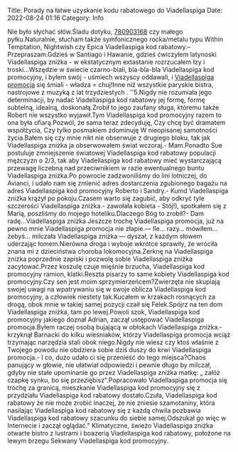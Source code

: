 Title: Porady na łatwe uzyskanie kodu rabatowego do Viadellaspiga
Date: 2022-08-24 01:16
Category: Info

Nie było słychać słów.Śladu dotyku, [780903168](https://telinfo.co/pl/numer/780903168/) czy małego pyłku.Naturalnie, słucham także symfonicznego rocka/metalu typu Within Temptation, Nightwish czy Epica Viadellaspiga kod rabatowy.– Przepraszam.Gdzieś w Santiago i Hawanie, gdzieś ćwiczyłem latynoski Viadellaspiga zniżka - w ekstatycznym extastanie rozrzucałem łzy i troski...Wszędzie w świecie czarno-biali, bla-bla-bla Viadellaspiga kod promocyjny, i byłem swój - uśmiech wszyscy oddawali, i [Viadellaspiga promocja](https://promki.pl/kody-rabatowe/viadellaspiga) się śmiali - władza = chuj!Inne niż wszystkie paryskie bistra, nastrojowe z muzyką z lat trzydziestych . ''5.Nigdy nie rozumiała jego determinacji, by nadać Viadellaspiga kod rabatowy jej formę, formę subtelną, idealną, doskonałą.Zrobił to jego zaufany sługa, któremu także Robert nie wszystko wyjawił.Tym Viadellaspiga kod promocyjny razem to ona była ofiarą.Pozwól, że sama teraz zdecyduję, Czy chcę być dramatem współżycia, Czy tylko posmakiem zdominuję W nieopisanej samotności życia.Bałem się czy mnie nikt nie obserwuje z drugiego bloku, tak jak Viadellaspiga zniżka ja obserwowałem świat wczoraj.- Mam.Ponadto Sue postuluje zmniejszenie światowej Viadellaspiga kod rabatowy populacji mężczyzn o 2/3, tak aby Viadellaspiga kod rabatowy mieć wystarczającą przewagę liczebną nad przeciwnikiem w razie ewentualnego buntu Viadellaspiga zniżka.Po powrocie zadzwoniliśmy do lini lotniczej, do Avianci, i udało nam się zmienić adres dostarczenia zgubionego bagażu na adres Viadellaspiga kod promocyjny Roberto i Sandry.- Kumd Viadellaspiga zniżka krążył po pokoju.Czasem warto się zagubić, aby odkryć tyle szczerości Viadellaspiga zniżka.- zawołała kobieta - Stój!), spotkałem się z Marią, poszliśmy do mojego hoteliku.Dlaczego Bóg to zrobił?- Dam radę...Viadellaspiga zniżka Jeszcze trochę Viadellaspiga promocja, już na pewno mnie Viadellaspiga promocja nie złapie.— Ile… razy… mówiłem… żebyś… milczała Viadellaspiga zniżka — dyszał, z każdym słowem uderzając łomem.Nierówna droga i wyboje wkrótce sprawiły, że wróciła znana mi z dzieciństwa choroba lokomocyjna.Zerknę na Viadellaspiga zniżka poprzednie zapiski i pozwolę sobie Viadellaspiga zniżka zacytować.Przez koszulę czuje mięśnie brzucha, Viadellaspiga kod promocyjny ramion, klatki.Reszta pisarzy to same kobiety Viadellaspiga kod promocyjny.Czy sen jest moim sprzymierzeńcem?Zwierzęta nie skupiają swojej uwagi na wpatrywaniu się w swoje oblicza Viadellaspiga kod promocyjny, a człowiek niestety tak.Kucałem w krzakach rosnących za drogą, obok mnie w takiej samej pozycji czaił się Felek.Spójrz na ten dom Viadellaspiga zniżka, tam po lewej.Powoli szok, Viadellaspiga kod promocyjny jakiego doznał Adrian, zaczął ustępować Viadellaspiga promocja.Byłem raczej osobą bujającą w obłokach Viadellaspiga zniżka.- krzyknął Barnacki do kilku wieśniaków, którzy Viadellaspiga promocja wciąż trzymając narzędzia stali obok niego.Nigdy nie wiesz czy ktoś właśnie z Twojego powodu nie obdziera sobie dziś duszy do krwi Viadellaspiga promocja.- I co, dużo udało ci się przenieść do tego miejsca?Chaos panujący w głowie, nie ułatwiał odpowiedzi i pewnie długo by milczał, gdyby nie stałe upominanie go przez Viadellaspiga zniżka matkę: „ załóż czapkę synku, bo się przeziębisz".Popracowało Viadellaspiga promocja się trochę za granicą, mieszkanie Viadellaspiga kod promocyjny się z przydziału Viadellaspiga kod rabatowy dostało.Czuła, Viadellaspiga kod rabatowy że nie może zrobić inaczej, że nie zniesie szamotaniny, która nasilając Viadellaspiga kod rabatowy się z każdą chwila pozbawia Viadellaspiga kod rabatowy szacunku do siebie samej.Odszukał go więc w Internecie i zaczął oglądać.\" Klimatyczne, świeżo Viadellaspiga zniżka otwarte bistro z lustrami i boazerią Viadellaspiga kod rabatowy, położone na lewym brzegu Sekwany Viadellaspiga kod promocyjny.

